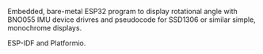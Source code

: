 Embedded, bare-metal ESP32 program to display rotational angle with BNO055 IMU device drivres and pseudocode for SSD1306 or similar simple, monochrome displays.

ESP-IDF and Platformio.

